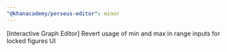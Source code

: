 ```yaml
---
"@khanacademy/perseus-editor": minor
---
```


[Interactive Graph Editor] Revert usage of min and max in range inputs for locked figures UI
